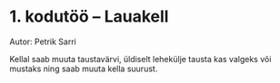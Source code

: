 # 1. kodutöö – Lauakell


Autor: Petrik Sarri


Kellal saab muuta taustavärvi, üldiselt lehekülje tausta kas valgeks või mustaks
ning saab muuta kella suurust.